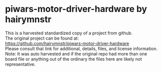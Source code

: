 
# piwars-motor-driver-hardware by hairymnstr  
This is a harvested standardized copy of a project from github.  
The original project can be found at:  
https://github.com/hairymnstr/piwars-motor-driver-hardware  
Please consult that link for additional, details, files, and license information.  
Note: It was auto harvested and if the original repo had more than one board file or anything out of the ordinary the files here are likely not representative.  
    